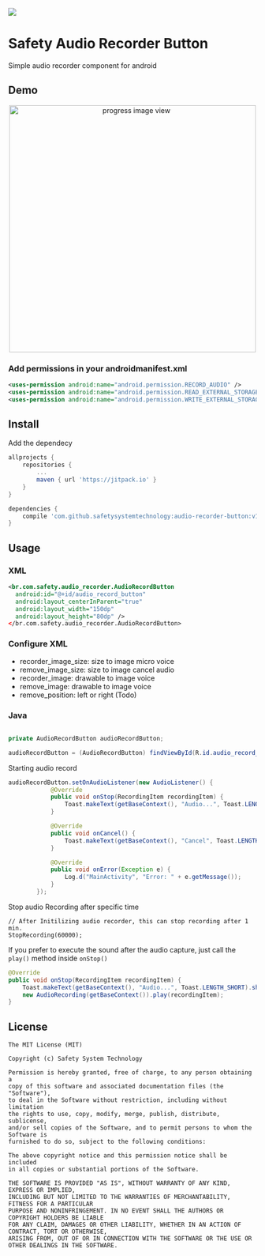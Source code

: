 ![](https://jitpack.io/v/safetysystemtechnology/audio-recorder-button.svg)

# Safety Audio Recorder Button
Simple audio recorder component for android

## Demo
<p align="center">
  <img src="etc/audio-button.gif" height="500" alt="progress image view" />
</p>


### Add permissions in your androidmanifest.xml
```xml
<uses-permission android:name="android.permission.RECORD_AUDIO" />
<uses-permission android:name="android.permission.READ_EXTERNAL_STORAGE" />
<uses-permission android:name="android.permission.WRITE_EXTERNAL_STORAGE"/>
```

## Install
Add the dependecy

```gradle
allprojects {
    repositories {
        ...
        maven { url 'https://jitpack.io' }
    }
}

dependencies {
    compile 'com.github.safetysystemtechnology:audio-recorder-button:v1.6'
}

```
## Usage

### XML

```xml
<br.com.safety.audio_recorder.AudioRecordButton
  android:id="@+id/audio_record_button"
  android:layout_centerInParent="true"
  android:layout_width="150dp"
  android:layout_height="80dp" />
</br.com.safety.audio_recorder.AudioRecordButton>
```
### Configure XML

* recorder_image_size: size to image micro voice
* remove_image_size: size to image cancel audio
* recorder_image: drawable to image voice
* remove_image: drawable to image voice
* remove_position: left or right (Todo)

### Java

```java

private AudioRecordButton audioRecordButton;

audioRecordButton = (AudioRecordButton) findViewById(R.id.audio_record_button);
```

Starting audio record

```java
audioRecordButton.setOnAudioListener(new AudioListener() {
            @Override
            public void onStop(RecordingItem recordingItem) {
                Toast.makeText(getBaseContext(), "Audio...", Toast.LENGTH_SHORT).show();
            }

            @Override
            public void onCancel() {
                Toast.makeText(getBaseContext(), "Cancel", Toast.LENGTH_SHORT).show();
            }

            @Override
            public void onError(Exception e) {
                Log.d("MainActivity", "Error: " + e.getMessage());
            }
        });
```

Stop audio Recording after specific time

```
// After Initilizing audio recorder, this can stop recording after 1 min.
StopRecording(60000);
```

If you prefer to execute the sound after the audio capture, just call the `play()` method inside `onStop()`

```java
@Override
public void onStop(RecordingItem recordingItem) {
    Toast.makeText(getBaseContext(), "Audio...", Toast.LENGTH_SHORT).show();
    new AudioRecording(getBaseContext()).play(recordingItem);
}
```

## License
    The MIT License (MIT)

    Copyright (c) Safety System Technology

    Permission is hereby granted, free of charge, to any person obtaining a
    copy of this software and associated documentation files (the "Software"),
    to deal in the Software without restriction, including without limitation
    the rights to use, copy, modify, merge, publish, distribute, sublicense,
    and/or sell copies of the Software, and to permit persons to whom the Software is
    furnished to do so, subject to the following conditions:

    The above copyright notice and this permission notice shall be included
    in all copies or substantial portions of the Software.

    THE SOFTWARE IS PROVIDED "AS IS", WITHOUT WARRANTY OF ANY KIND, EXPRESS OR IMPLIED,
    INCLUDING BUT NOT LIMITED TO THE WARRANTIES OF MERCHANTABILITY, FITNESS FOR A PARTICULAR
    PURPOSE AND NONINFRINGEMENT. IN NO EVENT SHALL THE AUTHORS OR COPYRIGHT HOLDERS BE LIABLE
    FOR ANY CLAIM, DAMAGES OR OTHER LIABILITY, WHETHER IN AN ACTION OF CONTRACT, TORT OR OTHERWISE,
    ARISING FROM, OUT OF OR IN CONNECTION WITH THE SOFTWARE OR THE USE OR OTHER DEALINGS IN THE SOFTWARE.
